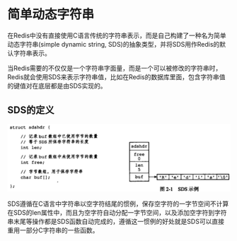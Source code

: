# 简单动态字符串

在Redis中没有直接使用C语言传统的字符串表示，而是自己构建了一种名为简单动态字符串\(simple dynamic string, SDS\)的抽象类型，并将SDS用作Redis的默认字符串表示。

当Redis需要的不仅仅是一个字符串字面量，而是一个可以被修改的字符串时，Redis就会使用SDS来表示字符串值，比如在Redis的数据库里面，包含字符串值的键值对在底层都是由SDS实现的。

## SDS的定义

![](../.gitbook/assets/image%20%28238%29.png)

SDS遵循在C语言中字符串以空字符结尾的惯例，保存空字符的一字节空间不计算在SDS的len属性中，而且为空字符自动分配一字节空间，以及添加空字符到字符串末尾等操作都是SDS函数自动完成的，遵循这一惯例的好处就是SDS可以直接重用一部分C字符串的一些函数。

